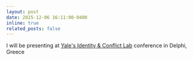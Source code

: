```yaml
---
layout: post
date: 2025-12-06 16:11:00-0400
inline: true
related_posts: false
---
```


I will be presenting at [Yale's Identity & Conflict Lab](https://campuspress.yale.edu/yaleicl/) conference in Delphi, Greece